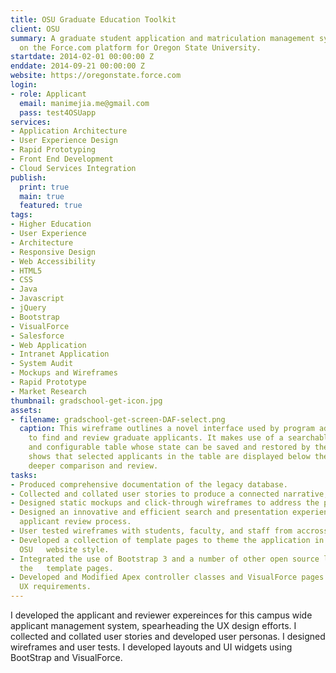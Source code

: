 ```yaml
---
title: OSU Graduate Education Toolkit
client: OSU
summary: A graduate student application and matriculation management system built
  on the Force.com platform for Oregon State University.
startdate: 2014-02-01 00:00:00 Z
enddate: 2014-09-21 00:00:00 Z
website: https://oregonstate.force.com
login:
- role: Applicant
  email: manimejia.me@gmail.com
  pass: test4OSUapp
services:
- Application Architecture
- User Experience Design
- Rapid Prototyping
- Front End Development
- Cloud Services Integration
publish:
  print: true
  main: true
  featured: true
tags:
- Higher Education
- User Experience
- Architecture
- Responsive Design
- Web Accessibility
- HTML5
- CSS
- Java
- Javascript
- jQuery
- Bootstrap
- VisualForce
- Salesforce
- Web Application
- Intranet Application
- System Audit
- Mockups and Wireframes
- Rapid Prototype
- Market Research
thumbnail: gradschool-get-icon.jpg
assets:
- filename: gradschool-get-screen-DAF-select.png
  caption: This wireframe outlines a novel interface used by program administrators
    to find and review graduate applicants. It makes use of a searchable, sortable,
    and configurable table whose state can be saved and restored by the user. It also
    shows that selected applicants in the table are displayed below the table for
    deeper comparison and review.
tasks:
- Produced comprehensive documentation of the legacy database.
- Collected and collated user stories to produce a connected narrative, with personas.
- Designed static mockups and click-through wireframes to address the product requirements.
- Designed an innovative and efficient search and presentation experience for the
  applicant review process.
- User tested wireframes with students, faculty, and staff from accross campus.
- Developed a collection of template pages to theme the application in the standard
  OSU   website style.
- Integrated the use of Bootstrap 3 and a number of other open source libraries on
  the   template pages.
- Developed and Modified Apex controller classes and VisualForce pages to suit the
  UX requirements.
---
```


I developed the applicant and reviewer expereinces for this campus wide applicant management system, spearheading the UX design efforts. I collected and collated user stories and developed user personas. I designed wireframes and user tests. I developed layouts and UI widgets using BootStrap and VisualForce.
